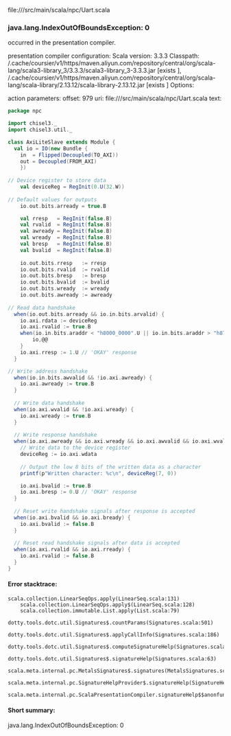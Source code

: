 file://<WORKSPACE>/src/main/scala/npc/Uart.scala
### java.lang.IndexOutOfBoundsException: 0

occurred in the presentation compiler.

presentation compiler configuration:
Scala version: 3.3.3
Classpath:
<HOME>/.cache/coursier/v1/https/maven.aliyun.com/repository/central/org/scala-lang/scala3-library_3/3.3.3/scala3-library_3-3.3.3.jar [exists ], <HOME>/.cache/coursier/v1/https/maven.aliyun.com/repository/central/org/scala-lang/scala-library/2.13.12/scala-library-2.13.12.jar [exists ]
Options:



action parameters:
offset: 979
uri: file://<WORKSPACE>/src/main/scala/npc/Uart.scala
text:
```scala
package npc

import chisel3._
import chisel3.util._

class AxiLiteSlave extends Module {
  val io = IO(new Bundle {
    in  = Flipped(Decoupled(TO_AXI))
    out = Decoupled(FROM_AXI)
    })
  
// Device register to store data
    val deviceReg = RegInit(0.U(32.W))
  
// Default values for outputs
    io.out.bits.arready = true.B

    val rresp   = RegInit(false.B)
    val rvalid  = RegInit(false.B)
    val awready = RegInit(false.B)
    val wready  = RegInit(false.B)
    val bresp   = RegInit(false.B)
    val bvalid  = RegInit(false.B)
  
    io.out.bits.rresp   := rresp
    io.out.bits.rvalid  := rvalid
    io.out.bits.bresp   := bresp
    io.out.bits.bvalid  := bvalid
    io.out.bits.wready  := wready
    io.out.bits.awready := awready
  
// Read data handshake
  when(io.out.bits.arready && io.in.bits.arvalid) {
    io.axi.rdata := deviceReg
    io.axi.rvalid := true.B
    when(io.in.bits.araddr < "h8000_0000".U || io.in.bits.araddr > "h87ff_ffff".U){
        io,@@
    }
    io.axi.rresp := 1.U // 'OKAY' response
  }

// Write address handshake
  when(io.in.bits.awvalid && !io.axi.awready) {
    io.axi.awready := true.B
  }
  
  // Write data handshake
  when(io.axi.wvalid && !io.axi.wready) {
    io.axi.wready := true.B
  }
  
  // Write response handshake
  when(io.axi.awready && io.axi.wready && io.axi.awvalid && io.axi.wvalid) {
    // Write data to the device register
    deviceReg := io.axi.wdata
    
    // Output the low 8 bits of the written data as a character
    printf(p"Written character: %c\n", deviceReg(7, 0))

    io.axi.bvalid := true.B
    io.axi.bresp := 0.U // 'OKAY' response
  }
    
  // Reset write handshake signals after response is accepted
  when(io.axi.bvalid && io.axi.bready) {
    io.axi.bvalid := false.B
  }
  
  // Reset read handshake signals after data is accepted
  when(io.axi.rvalid && io.axi.rready) {
    io.axi.rvalid := false.B
  }
}

```



#### Error stacktrace:

```
scala.collection.LinearSeqOps.apply(LinearSeq.scala:131)
	scala.collection.LinearSeqOps.apply$(LinearSeq.scala:128)
	scala.collection.immutable.List.apply(List.scala:79)
	dotty.tools.dotc.util.Signatures$.countParams(Signatures.scala:501)
	dotty.tools.dotc.util.Signatures$.applyCallInfo(Signatures.scala:186)
	dotty.tools.dotc.util.Signatures$.computeSignatureHelp(Signatures.scala:94)
	dotty.tools.dotc.util.Signatures$.signatureHelp(Signatures.scala:63)
	scala.meta.internal.pc.MetalsSignatures$.signatures(MetalsSignatures.scala:17)
	scala.meta.internal.pc.SignatureHelpProvider$.signatureHelp(SignatureHelpProvider.scala:51)
	scala.meta.internal.pc.ScalaPresentationCompiler.signatureHelp$$anonfun$1(ScalaPresentationCompiler.scala:435)
```
#### Short summary: 

java.lang.IndexOutOfBoundsException: 0